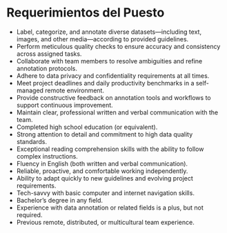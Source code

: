 # Requerimientos del Puesto

- Label, categorize, and annotate diverse datasets—including text, images, and other media—according to provided guidelines.
- Perform meticulous quality checks to ensure accuracy and consistency across assigned tasks.
- Collaborate with team members to resolve ambiguities and refine annotation protocols.
- Adhere to data privacy and confidentiality requirements at all times.
- Meet project deadlines and daily productivity benchmarks in a self-managed remote environment.
- Provide constructive feedback on annotation tools and workflows to support continuous improvement.
- Maintain clear, professional written and verbal communication with the team.
- Completed high school education (or equivalent).
- Strong attention to detail and commitment to high data quality standards.
- Exceptional reading comprehension skills with the ability to follow complex instructions.
- Fluency in English (both written and verbal communication).
- Reliable, proactive, and comfortable working independently.
- Ability to adapt quickly to new guidelines and evolving project requirements.
- Tech-savvy with basic computer and internet navigation skills.
- Bachelor’s degree in any field.
- Experience with data annotation or related fields is a plus, but not required.
- Previous remote, distributed, or multicultural team experience.
